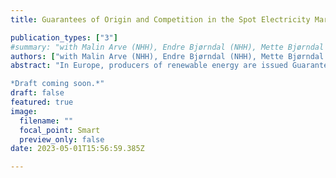 ```yaml
---
title: Guarantees of Origin and Competition in the Spot Electricity Market

publication_types: ["3"]
#summary: "with Malin Arve (NHH), Endre Bjørndal (NHH), Mette Bjørndal (NHH), Mario Blázquez (NHH)."
authors: ["with Malin Arve (NHH), Endre Bjørndal (NHH), Mette Bjørndal (NHH), Mario Blázquez (NHH)"]
abstract: "In Europe, producers of renewable energy are issued Guarantees of Origin (GOs) that they can sell to consumers who wish to declare their electricity consumption as “green”.  Although a third of European electricity consumption is currently backed by GOs, this market has received little attention in the literature. We contribute by exploring the effects of introducing a market for energy attributes on the market for the energy itself in a model of price competition. We find that introducing a downstream GO market can have a positive effect on competition in the spot electricity market, thus reducing electricity prices. In contrast, this pro-competitive effect disappears if the current market design is modified so that the trade of GOs is restricted by the transmission capacities in the spot market. Instead, the pro-competitive effect can be strengthened by policies that either increase demand or reduce the amount of electricity that qualifies for GOs.

*Draft coming soon.*"
draft: false
featured: true
image:
  filename: ""
  focal_point: Smart
  preview_only: false
date: 2023-05-01T15:56:59.385Z

---
```

